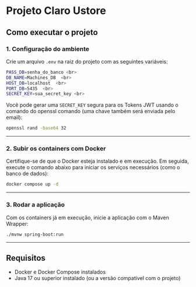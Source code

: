 # Projeto Claro Ustore

##  Como executar o projeto

### 1. Configuração do ambiente

Crie um arquivo `.env` na raiz do projeto com as seguintes variáveis:

```bash
PASS_DB=senha_do_banco <br>
DB_NAME=Machines_DB  <br>
HOST_DB=localhost  <br>
PORT_DB=5435  <br>
SECRET_KEY=sua_secret_key <br>
```

Você pode gerar uma `SECRET_KEY` segura para os Tokens JWT usando o comando do openssl comando (uma chave também será enviada pelo email):

```bash
openssl rand -base64 32
```
---

### 2. Subir os containers com Docker

Certifique-se de que o Docker esteja instalado e em execução. Em seguida, execute o comando abaixo para iniciar os serviços necessários (como o banco de dados):
```bash
docker compose up -d
```

---

### 3. Rodar a aplicação

Com os containers já em execução, inicie a aplicação com o Maven Wrapper:
```bash
./mvnw spring-boot:run
```

---

## Requisitos

- Docker e Docker Compose instalados
- Java 17 ou superior instalado (ou a versão compatível com o projeto)


